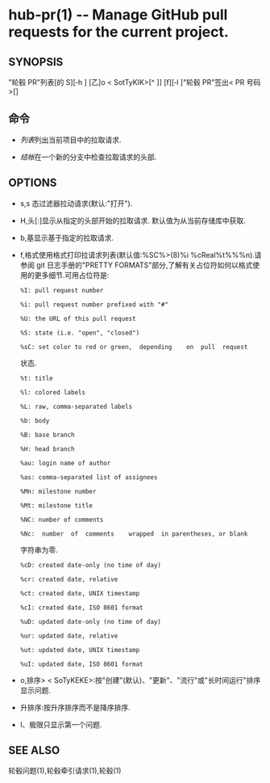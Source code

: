 # hub‐pr(1) ‐‐ Manage GitHub pull requests for the current project.

## SYNOPSIS

"轮毂 PR"列表[的 S<STATE>][‐h <head>] [乙<BASE>]o \< SotTyKIK>[^ ]] [f<FORMAT>][‐l <limit>]"轮毂 PR"签出\< PR 号码>[<BRANCH>]

## 命令

- *列表*列出当前项目中的拉取请求.

- *结帐*在一个新的分支中检查拉取请求的头部.

## OPTIONS

- s,s 态<STATE>过滤器拉动请求<STATE>(默认:"打开").

- H,头[<OWNER>:]<BRANCH>显示从指定的头部开始的拉取请求<BRANCH>. 默认值为<OWNER>从当前存储库中获取.

- b,基<BRANCH>显示基于指定的拉取请求<BRANCH>.

- f,格式<FORMAT>使用格式打印拉请求列表<FORMAT>(默认值:%SC%>(8)%i %cReal%t%%%n).请参阅 git 日志手册的"PRETTY FORMATS"部分,了解有关占位符如何以格式使用的更多细节.可用占位符是:

  ```
  %I: pull request number

  %i: pull request number prefixed with "#"

  %U: the URL of this pull request

  %S: state (i.e. "open", "closed")

  %sC: set color to red or green,  depending	on  pull  request
  ```

  状态.

  ```
  %t: title

  %l: colored labels

  %L: raw, comma‐separated labels

  %b: body

  %B: base branch

  %H: head branch

  %au: login name of author

  %as: comma‐separated list of assignees

  %Mn: milestone number

  %Mt: milestone title

  %NC: number of comments

  %Nc:  number  of  comments	wrapped  in parentheses, or blank
  ```

  字符串为零.

  ```
  %cD: created date‐only (no time of day)

  %cr: created date, relative

  %ct: created date, UNIX timestamp

  %cI: created date, ISO 8601 format

  %uD: updated date‐only (no time of day)

  %ur: updated date, relative

  %ut: updated date, UNIX timestamp

  %uI: updated date, ISO 8601 format
  ```

- o,排序> \< SoTyKEKE>:按"创建"(默认)、"更新"、"流行"或"长时间运行"排序显示问题.

- 升排序:按升序排序而不是降序排序.

- l、极限<LIMIT>只显示第一个<LIMIT>问题.

## SEE ALSO

轮毂问题(1),轮毂牵引请求(1),轮毂(1)
